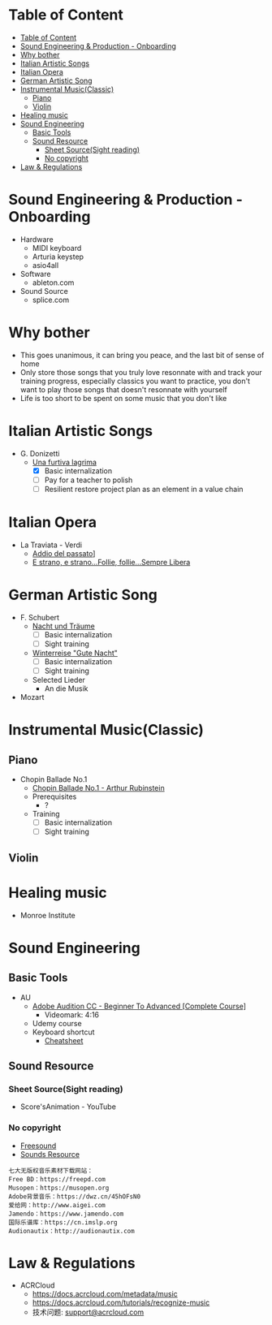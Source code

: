 # Table of Content
- [Table of Content](#table-of-content)
- [Sound Engineering & Production - Onboarding](#sound-engineering--production---onboarding)
- [Why bother](#why-bother)
- [Italian Artistic Songs](#italian-artistic-songs)
- [Italian Opera](#italian-opera)
- [German Artistic Song](#german-artistic-song)
- [Instrumental Music(Classic)](#instrumental-musicclassic)
  - [Piano](#piano)
  - [Violin](#violin)
- [Healing music](#healing-music)
- [Sound Engineering](#sound-engineering)
  - [Basic Tools](#basic-tools)
  - [Sound Resource](#sound-resource)
    - [Sheet Source(Sight reading)](#sheet-sourcesight-reading)
    - [No copyright](#no-copyright)
- [Law & Regulations](#law--regulations)

# Sound Engineering & Production - Onboarding
- Hardware
  - MIDI keyboard
  - Arturia keystep
  - asio4all
- Software
  - ableton.com
- Sound Source
  - splice.com


# Why bother
- This goes unanimous, it can bring you peace, and the last bit of sense of home
- Only store those songs that you truly love resonnate with and track your training progress, especially classics you want to practice, you don't want to play those songs that doesn't resonnate with yourself
- Life is too short to be spent on some music that you don't like

# Italian Artistic Songs
- G. Donizetti
  - [Una furtiva lagrima](https://www.youtube.com/watch?v=h2PXYtmUjQA)
    - [x] Basic internalization
    - [ ] Pay for a teacher to polish
    - [ ] Resilient restore project plan as an element in a value chain

# Italian Opera
- La Traviata - Verdi
  - [Addio del passato](https://www.youtube.com/watch?v=fLoqk1ZPbJY)]
  - [E strano, e strano...Follie, follie...Sempre Libera](https://www.youtube.com/watch?v=ZGjmWYzVxkk)

# German Artistic Song
- F. Schubert
  - [Nacht und Träume](https://www.youtube.com/watch?v=ymhIOQJUjcw)
    - [ ] Basic internalization
    - [ ] Sight training
  - [Winterreise "Gute Nacht"](https://www.youtube.com/watch?v=vgV4ZMU-BiI)
    - [ ] Basic internalization
    - [ ] Sight training
  - Selected Lieder
    - An die Musik
- Mozart

# Instrumental Music(Classic)
## Piano
- Chopin Ballade No.1
  - [Chopin Ballade No.1 - Arthur Rubinstein](https://www.youtube.com/watch?v=nW5po_Z7YEs)
  - Prerequisites
    - ?
  - Training
    - [ ] Basic internalization
    - [ ] Sight training
## Violin

# Healing music
- Monroe Institute

# Sound Engineering
## Basic Tools
- AU
  - [Adobe Audition CC - Beginner To Advanced [Complete Course]](https://www.youtube.com/watch?v=kCx1pzswXSY)
    - Videomark: 4:16
  - Udemy course
  - Keyboard shortcut
    - [Cheatsheet](https://helpx.adobe.com/mt/audition/using/default-keyboard-shortcuts.html)

## Sound Resource
### Sheet Source(Sight reading)
- Score'sAnimation - YouTube
### No copyright
- [Freesound](https://freesound.org/)
- [Sounds Resource](https://www.sounds-resource.com/)
```
七大无版权音乐素材下载网站：
Free BD：https://freepd.com 
Musopen：https://musopen.org 
Adobe背景音乐：https://dwz.cn/45hOFsN0 
爱给网：http://www.aigei.com 
Jamendo：https://www.jamendo.com 
国际乐谱库：https://cn.imslp.org 
Audionautix：http://audionautix.com
```

# Law & Regulations
- ACRCloud
  - https://docs.acrcloud.com/metadata/music
  - https://docs.acrcloud.com/tutorials/recognize-music
  - 技术问题: support@acrcloud.com
